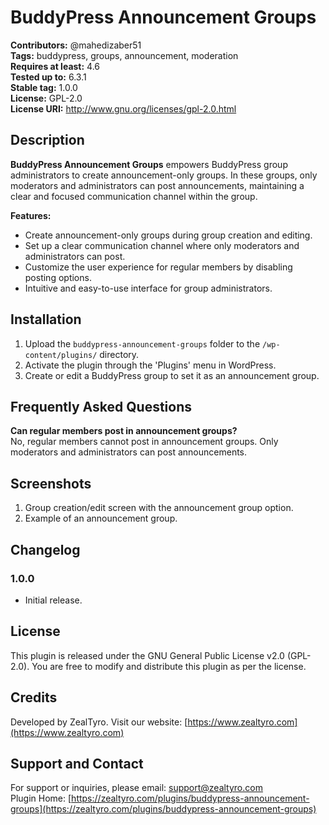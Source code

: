 # BuddyPress Announcement Groups

**Contributors:** @mahedizaber51  
**Tags:** buddypress, groups, announcement, moderation  
**Requires at least:** 4.6  
**Tested up to:** 6.3.1  
**Stable tag:** 1.0.0  
**License:** GPL-2.0  
**License URI:** http://www.gnu.org/licenses/gpl-2.0.html

## Description

**BuddyPress Announcement Groups** empowers BuddyPress group administrators to create announcement-only groups. In these groups, only moderators and administrators can post announcements, maintaining a clear and focused communication channel within the group.

**Features:**

- Create announcement-only groups during group creation and editing.
- Set up a clear communication channel where only moderators and administrators can post.
- Customize the user experience for regular members by disabling posting options.
- Intuitive and easy-to-use interface for group administrators.

## Installation

1. Upload the `buddypress-announcement-groups` folder to the `/wp-content/plugins/` directory.
2. Activate the plugin through the 'Plugins' menu in WordPress.
3. Create or edit a BuddyPress group to set it as an announcement group.

## Frequently Asked Questions

**Can regular members post in announcement groups?**  
No, regular members cannot post in announcement groups. Only moderators and administrators can post announcements.

## Screenshots

1. Group creation/edit screen with the announcement group option.
2. Example of an announcement group.

## Changelog

### 1.0.0

- Initial release.

## License

This plugin is released under the GNU General Public License v2.0 (GPL-2.0). You are free to modify and distribute this plugin as per the license.

## Credits

Developed by ZealTyro. Visit our website: [https://www.zealtyro.com](https://www.zealtyro.com)

## Support and Contact

For support or inquiries, please email: [support@zealtyro.com](mailto:support@zealtyro.com)  
Plugin Home: [https://zealtyro.com/plugins/buddypress-announcement-groups](https://zealtyro.com/plugins/buddypress-announcement-groups)

